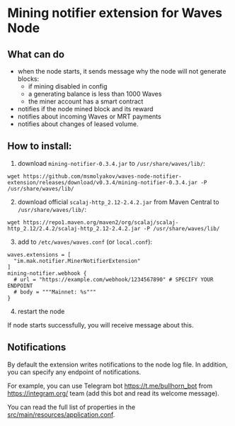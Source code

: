 # Mining notifier extension for Waves Node

## What can do

- when the node starts, it sends message why the node will not generate blocks:
  - if mining disabled in config
  - a generating balance is less than 1000 Waves
  - the miner account has a smart contract
- notifies if the node mined block and its reward
- notifies about incoming Waves or MRT payments
- notifies about changes of leased volume.

## How to install:
1. download `mining-notifier-0.3.4.jar` to `/usr/share/waves/lib/`:
```
wget https://github.com/msmolyakov/waves-node-notifier-extension/releases/download/v0.3.4/mining-notifier-0.3.4.jar -P /usr/share/waves/lib/
```
2. download official `scalaj-http_2.12-2.4.2.jar` from Maven Central to `/usr/share/waves/lib/`:
```
wget https://repo1.maven.org/maven2/org/scalaj/scalaj-http_2.12/2.4.2/scalaj-http_2.12-2.4.2.jar -P /usr/share/waves/lib/
```
3. add to `/etc/waves/waves.conf` (or `local.conf`):
```
waves.extensions = [
  "im.mak.notifier.MinerNotifierExtension"
]
mining-notifier.webhook {
  # url = "https://example.com/webhook/1234567890" # SPECIFY YOUR ENDPOINT
  # body = """Mainnet: %s"""
}
```
4. restart the node

If node starts successfully, you will receive message about this.

## Notifications

By default the extension writes notifications to the node log file. In addition, you can specify any endpoint of notifications.

For example, you can use Telegram bot https://t.me/bullhorn_bot from https://integram.org/ team (add this bot and read its welcome message).

You can read the full list of properties in the [src/main/resources/application.conf](application.conf).

